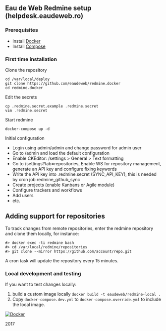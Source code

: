 ## Eau de Web Redmine setup (helpdesk.eaudeweb.ro)


### Prerequisites

- Install [Docker](https://docs.docker.com/installation/)
- Install [Compose](https://docs.docker.com/compose/install/)

### First time installation

Clone the repository

    cd /var/local/deploy
    git clone https://github.com/eaudeweb/redmine.docker
    cd redmine.docker


Edit the secrets

    cp .redmine.secret.example .redmine.secret
    vim .redmine.secret


Start redmine

    docker-compose up -d

Initial configuration

- Login using admin/admin and change password for admin user
- Go to /admin and load the default configuration
- Enable CKEditor: /settings > General > Text formatting
- Go to /settings?tab=repositories, Enable WS for repository management, generate an API key and configure fixing keywords
- Write the API key into .redmine.secret (SYNC_API_KEY), this is needed by cron job redmine_github_sync
- Create projects (enable Kanbans or Agile module)
- Configure trackers and workflows
- Add users
- etc.

## Adding support for repositories

To track changes from remote repositories, enter the redmine repository and clone them locally, for instance:

```
#> docker exec -ti redmine bash
#> cd /var/local/redmine/repositories
#> git clone --mirror https://github.com/account/repo.git
```

A cron task will update the repository every 15 minutes.

### Local development and testing

If you want to test changes locally:

1. build a custom image locally `docker build -t eaudeweb/redmine-local .`
1. Copy `docker-compose.dev.yml` to `docker-compose.override.yml` to include the local image.

[![Docker](https://dockerbuildbadges.quelltext.eu/status.svg?organization=eaudeweb&repository=redmine)](https://hub.docker.com/r/eaudeweb/redmine/builds)

2017
